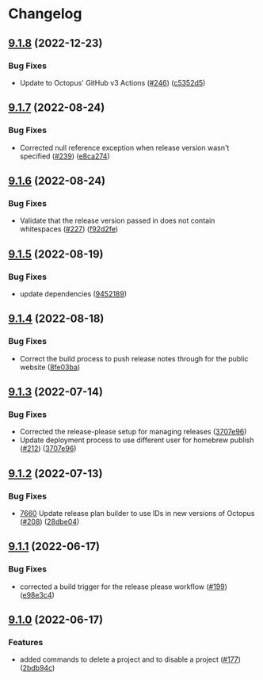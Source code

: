 # Changelog

## [9.1.8](https://github.com/OctopusDeploy/OctopusCLI/compare/v9.1.7...v9.1.8) (2022-12-23)


### Bug Fixes

* Update to Octopus' GitHub v3 Actions  ([#246](https://github.com/OctopusDeploy/OctopusCLI/issues/246)) ([c5352d5](https://github.com/OctopusDeploy/OctopusCLI/commit/c5352d538d03f2c86e9aa3538d7bbce40076e067))

## [9.1.7](https://github.com/OctopusDeploy/OctopusCLI/compare/v9.1.6...v9.1.7) (2022-08-24)


### Bug Fixes

* Corrected null reference exception when release version wasn't specified ([#239](https://github.com/OctopusDeploy/OctopusCLI/issues/239)) ([e8ca274](https://github.com/OctopusDeploy/OctopusCLI/commit/e8ca2749104c74c7750a98f0cd65c3cc915147d2))

## [9.1.6](https://github.com/OctopusDeploy/OctopusCLI/compare/v9.1.6...v9.1.6) (2022-08-24)


### Bug Fixes

* Validate that the release version passed in does not contain whitespaces ([#227](https://github.com/OctopusDeploy/OctopusCLI/issues/227)) ([f92d2fe](https://github.com/OctopusDeploy/OctopusCLI/commit/f92d2fe6d3a75072ccb263fa19c6941d48d83e47))

## [9.1.5](https://github.com/OctopusDeploy/OctopusCLI/compare/v9.1.4...v9.1.5) (2022-08-19)


### Bug Fixes

* update dependencies ([9452189](https://github.com/OctopusDeploy/OctopusCLI/commit/94521896a522dfcbc3b1a1cfc4e5537a7745d8f6))

## [9.1.4](https://github.com/OctopusDeploy/OctopusCLI/compare/v9.1.3...v9.1.4) (2022-08-18)


### Bug Fixes

* Correct the build process to push release notes through for the public website ([8fe03ba](https://github.com/OctopusDeploy/OctopusCLI/commit/8fe03bada346cfcedd9fd2f618fb41ac5f9ecddd))

## [9.1.3](https://github.com/OctopusDeploy/OctopusCLI/compare/v9.1.2...v9.1.3) (2022-07-14)


### Bug Fixes

* Corrected the release-please setup for managing releases ([3707e96](https://github.com/OctopusDeploy/OctopusCLI/commit/3707e96fab360565c082ec8f13f0eda474f6a077))
* Update deployment process to use different user for homebrew publish ([#212](https://github.com/OctopusDeploy/OctopusCLI/issues/212)) ([3707e96](https://github.com/OctopusDeploy/OctopusCLI/commit/3707e96fab360565c082ec8f13f0eda474f6a077))

## [9.1.2](https://github.com/OctopusDeploy/OctopusCLI/compare/v9.1.1...v9.1.2) (2022-07-13)


### Bug Fixes

* [7660](https://github.com/OctopusDeploy/Issues/issues/7660) Update release plan builder to use IDs in new versions of Octopus ([#208](https://github.com/OctopusDeploy/OctopusCLI/pull/208)) ([28dbe04](https://github.com/OctopusDeploy/OctopusCLI/commit/28dbe04c6c2718d95089314d49dc1b2d2bcdacbc))

## [9.1.1](https://github.com/OctopusDeploy/OctopusCLI/compare/v9.1.0...v9.1.1) (2022-06-17)


### Bug Fixes

* corrected a build trigger for the release please workflow ([#199](https://github.com/OctopusDeploy/OctopusCLI/issues/199)) ([e98e3c4](https://github.com/OctopusDeploy/OctopusCLI/commit/e98e3c49d3ee39617238a30ff7f09915250bcf4e))

## [9.1.0](https://github.com/OctopusDeploy/OctopusCLI/compare/9.0.0...v9.1.0) (2022-06-17)


### Features

* added commands to delete a project and to disable a project ([#177](https://github.com/OctopusDeploy/OctopusCLI/issues/177)) ([2bdb94c](https://github.com/OctopusDeploy/OctopusCLI/commit/2bdb94c62ff89f2b220990069100a163da13249d))
